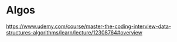 # Algos

https://www.udemy.com/course/master-the-coding-interview-data-structures-algorithms/learn/lecture/12308764#overview
